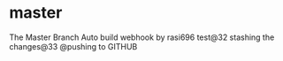 master
======

The Master Branch
Auto build
webhook by rasi696
test@32
stashing the changes@33
@pushing to GITHUB
